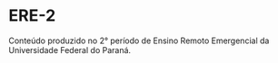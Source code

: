# ERE-2
Conteúdo produzido no 2° período de Ensino Remoto Emergencial da Universidade Federal do Paraná.
